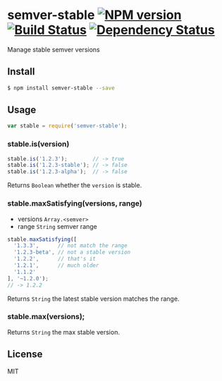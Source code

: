 # semver-stable [![NPM version](https://badge.fury.io/js/semver-stable.svg)](http://badge.fury.io/js/semver-stable) [![Build Status](https://travis-ci.org/kaelzhang/node-semver-stable.svg?branch=master)](https://travis-ci.org/kaelzhang/node-semver-stable) [![Dependency Status](https://gemnasium.com/kaelzhang/node-semver-stable.svg)](https://gemnasium.com/kaelzhang/node-semver-stable)

Manage stable semver versions

## Install

```bash
$ npm install semver-stable --save
```

## Usage

```js
var stable = require('semver-stable');
```

### stable.is(version)

```js
stable.is('1.2.3');        // -> true
stable.is('1.2.3-stable'); // -> false
stable.is('1.2.3-alpha');  // -> false
```

Returns `Boolean` whether the `version` is stable.


### stable.maxSatisfying(versions, range)

- versions `Array.<semver>`
- range `String` semver range

```js
stable.maxSatisfying([
  '1.3.3',      // not match the range
  '1.2.3-beta', // not a stable version
  '1.2.2',      // that's it
  '1.2.1',      // much older
  '1.1.2'
], '~1.2.0');
// -> 1.2.2
```

Returns `String` the latest stable version matches the range.


### stable.max(versions);

Returns `String` the max stable version.

## License

MIT
